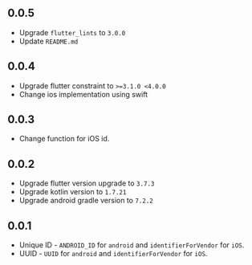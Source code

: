 ## 0.0.5

- Upgrade `flutter_lints` to `3.0.0`
- Update `README.md`

## 0.0.4

- Upgrade flutter constraint to `>=3.1.0 <4.0.0`
- Change ios implementation using swift

## 0.0.3

- Change function for iOS id.

## 0.0.2

- Upgrade flutter version upgrade to `3.7.3`
- Upgrade kotlin version to `1.7.21`
- Upgrade android gradle version to `7.2.2`

## 0.0.1

- Unique ID - `ANDROID_ID` for `android` and `identifierForVendor` for `iOS`.
- UUID - `UUID` for `android` and `identifierForVendor` for `iOS`.
